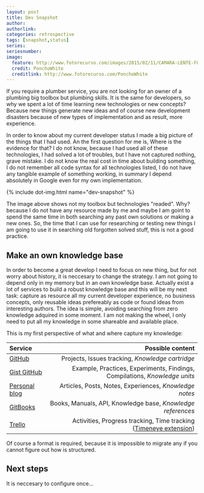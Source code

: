 ```yaml
---
layout: post
title: Dev Snapshot
author: 
authorlink: 
categories: retrospective
tags: [snapshot,status]
series: 
seriesnumber: 
image:
  feature: http://www.fotorecurso.com/images/2015/02/11/CAMARA-LENTE-FOCO-PIEL-ESTUCHE-RETRO-ANTIGUO-FOTO-FOTORECURSO.md.jpg
  credit: PonchoWhite
  creditlink: http://www.fotorecurso.com/PonchoWhite
---
```


If you require a plumber service, you are not looking for an owner of a plumbing big
toolbox but plumbing skills. It is the same for developers, so why we spent a lot of 
time learning new technologies or new concepts? Because new things generate new ideas 
and of course new development disasters because of new types of implementation and as 
result, more experience.

In order to know about my current developer status I made a big picture of the things 
that I had used. An the first question for me is, Where is the evidence for that? 
I do not know, because I had used all of these technologies, I had solved a lot of 
troubles, but I have not captured nothing, grave mistake. I do not know the real
cost in time about building something, I do not remember all code syntax for all 
technologies listed, I do not have any tangible example of something working, in summary
I depend absolutely in Google even for my own implementation. 

{% include dot-img.html name="dev-snapshot" %}

The image above shows not my toolbox but technologies "readed". Why? because I do 
not have any resource made by me and maybe I am goint to spend the same time in both 
searching any past own solutions or making a new ones. So, the time that I can use for 
researching or testing new things I am going to use it in searching old forgotten 
solved stuff, this is not a good practice.

## Make an own knowledge base

In order to become a great develop I need to focus on new thing, but for not worry
about history, it is neccesary to change the strategy. I am not going to depend 
only in my memory but in an own knowledge base. Actually exist a lot of services
to build a robust knowledge base and this will be my next task: capture as resource
all my current developer experience, no business concepts, only reusable ideas 
prefereably as code or found ideas from interesting authors. The idea is simple,
avoiding searching from zero knowledge adquired in some moment. I am not making 
the wheel, I only need to put all my knowledge in some shareable and available
place.

This is my first perspective of what and where capture my knowledge:

| Service | Possible content  |
|:------- | -----------------:|
| [GitHub](https://github.com/) | Projects, Issues tracking, *Knowledge cartridge* |
| [Gist GitHub](https://gist.github.com/) | Example, Practices, Experiments, Findings, Compilations, *Knowledge units* |
| [Personal blog](https://gfarfanb.github.io/) | Articles, Posts, Notes, Experiences, *Knowledge notes* |
| [GitBooks](https://www.gitbook.com/) | Books, Manuals, API, Knowledge base, *Knowledge references* |
| [Trello](https://trello.com/) | Activities, Progress tracking, Time tracking ([Timeneye extension](https://www.timeneye.com/en/home/)) |

Of course a format is required, because it is impossible to migrate any if you cannot
figure out how is structured. 

## Next steps

It is neccesary to configure once...
